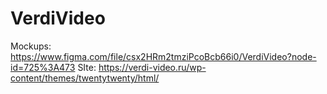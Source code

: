 # VerdiVideo

Mockups: https://www.figma.com/file/csx2HRm2tmziPcoBcb66i0/VerdiVideo?node-id=725%3A473
SIte: https://verdi-video.ru/wp-content/themes/twentytwenty/html/
